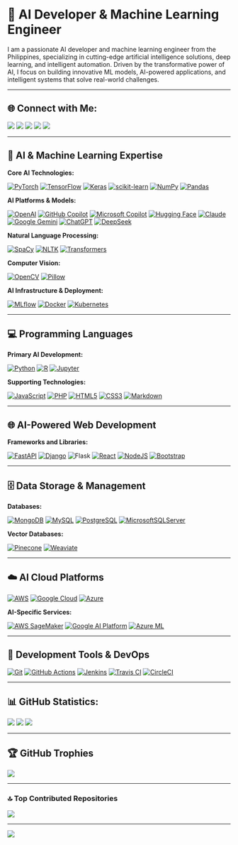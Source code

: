 # 🤖 AI Developer & Machine Learning Engineer

I am a passionate AI developer and machine learning engineer from the Philippines, specializing in cutting-edge artificial intelligence solutions, deep learning, and intelligent automation. Driven by the transformative power of AI, I focus on building innovative ML models, AI-powered applications, and intelligent systems that solve real-world challenges.

---

## 🌐 Connect with Me:

<a href="https://github.com/ronknight?tab=followers"><img src="https://img.shields.io/github/followers/ronknight?style=social"></a>
<a href="https://github.com/ronknight/ronknight/stargazers"><img src="https://img.shields.io/github/stars/BEPb/BEPb.svg?logo=github"></a>
<a href="https://github.com/ronknight/ronknight/network/members"><img src="https://img.shields.io/github/forks/BEPb/BEPb.svg?color=blue&logo=github"></a>
<a href="https://twitter.com/PinoyITSolution"><img src="https://img.shields.io/twitter/follow/PinoyITSolution?style=social"></a>
<a href="https://youtube.com/@PinoyITSolution"><img src="https://img.shields.io/youtube/channel/subscribers/UCeoETAlg3skyMcQPqr97omg"></a>

---

## 🧠 AI & Machine Learning Expertise

**Core AI Technologies:**

[![PyTorch](https://img.shields.io/badge/PyTorch-%23EE4C2C.svg?style=for-the-badge&logo=PyTorch&logoColor=white)](https://pytorch.org/)
[![TensorFlow](https://img.shields.io/badge/TensorFlow-%23FF6F00.svg?style=for-the-badge&logo=TensorFlow&logoColor=white)](https://www.tensorflow.org/)
[![Keras](https://img.shields.io/badge/Keras-%23D00000.svg?style=for-the-badge&logo=Keras&logoColor=white)](https://keras.io/)
[![scikit-learn](https://img.shields.io/badge/scikit--learn-%23F7931E.svg?style=for-the-badge&logo=scikit-learn&logoColor=white)](https://scikit-learn.org/)
[![NumPy](https://img.shields.io/badge/numpy-%23013243.svg?style=for-the-badge&logo=numpy&logoColor=white)](https://numpy.org/)
[![Pandas](https://img.shields.io/badge/pandas-%23150458.svg?style=for-the-badge&logo=pandas&logoColor=white)](https://pandas.pydata.org/)

**AI Platforms & Models:**

[![OpenAI](https://img.shields.io/badge/OpenAI-%234EA94B.svg?style=for-the-badge&logo=OpenAI&logoColor=white)](https://openai.com/)
[![GitHub Copilot](https://img.shields.io/badge/GitHub%20Copilot-%23000000.svg?style=for-the-badge&logo=github&logoColor=white)](https://github.com/features/copilot)
[![Microsoft Copilot](https://img.shields.io/badge/Microsoft%20Copilot-%230078D4.svg?style=for-the-badge&logo=microsoft&logoColor=white)](https://copilot.microsoft.com/)
[![Hugging Face](https://img.shields.io/badge/Hugging%20Face-%23FF6F00.svg?style=for-the-badge&logo=Hugging%20Face&logoColor=white)](https://huggingface.co/)
[![Claude](https://img.shields.io/badge/Claude-%2300CC99.svg?style=for-the-badge&logo=Claude&logoColor=white)](https://claude.ai/)
[![Google Gemini](https://img.shields.io/badge/Google%20Gemini-%23EA4335.svg?style=for-the-badge&logo=Google%20Gemini&logoColor=white)](https://gemini.google.com/)
[![ChatGPT](https://img.shields.io/badge/ChatGPT-%2300ADEF.svg?style=for-the-badge&logo=ChatGPT&logoColor=white)](https://chatgpt.openai.com/)
[![DeepSeek](https://img.shields.io/badge/DeepSeek-%2300ADEF.svg?style=for-the-badge&logo=DeepSeek&logoColor=white)](https://deepseek.ai/)

**Natural Language Processing:**

[![SpaCy](https://img.shields.io/badge/SpaCy-%2300C4CC.svg?style=for-the-badge&logo=SpaCy&logoColor=white)](https://spacy.io/)
[![NLTK](https://img.shields.io/badge/NLTK-%234B8BBE.svg?style=for-the-badge&logo=NLTK&logoColor=white)](https://www.nltk.org/)
[![Transformers](https://img.shields.io/badge/Transformers-%23FF6F00.svg?style=for-the-badge&logo=Hugging%20Face&logoColor=white)](https://huggingface.co/transformers/)

**Computer Vision:**

[![OpenCV](https://img.shields.io/badge/OpenCV-%23white.svg?style=for-the-badge&logo=opencv&logoColor=white)](https://opencv.org/)
[![Pillow](https://img.shields.io/badge/Pillow-%23FFCC00.svg?style=for-the-badge&logo=Pillow&logoColor=black)](https://pillow.readthedocs.io/)

**AI Infrastructure & Deployment:**

[![MLflow](https://img.shields.io/badge/MLflow-%23d9ead3.svg?style=for-the-badge&logo=numpy&logoColor=blue)](https://mlflow.org/)
[![Docker](https://img.shields.io/badge/Docker-%232496ED.svg?style=for-the-badge&logo=docker&logoColor=white)](https://www.docker.com/)
[![Kubernetes](https://img.shields.io/badge/Kubernetes-%23326CE5.svg?style=for-the-badge&logo=kubernetes&logoColor=white)](https://kubernetes.io/)

---

## 💻 Programming Languages

**Primary AI Development:**

[![Python](https://img.shields.io/badge/python-3670A0?style=for-the-badge&logo=python&logoColor=ffdd54)](https://www.python.org/)
[![R](https://img.shields.io/badge/r-%23276DC3.svg?style=for-the-badge&logo=r&logoColor=white)](https://www.r-project.org/)
[![Jupyter](https://img.shields.io/badge/jupyter-%23FA0F00.svg?style=for-the-badge&logo=jupyter&logoColor=white)](https://jupyter.org/)

**Supporting Technologies:**

[![JavaScript](https://img.shields.io/badge/javascript-%23323330.svg?style=for-the-badge&logo=javascript&logoColor=%23F7DF1E)](https://developer.mozilla.org/en-US/docs/Web/JavaScript)
[![PHP](https://img.shields.io/badge/php-%23777BB4.svg?style=for-the-badge&logo=php&logoColor=white)](https://www.php.net/)
[![HTML5](https://img.shields.io/badge/html5-%23E34F26.svg?style=for-the-badge&logo=html5&logoColor=white)](https://developer.mozilla.org/en-US/docs/Web/Guide/HTML/HTML5)
[![CSS3](https://img.shields.io/badge/css3-%231572B6.svg?style=for-the-badge&logo=css3&logoColor=white)](https://developer.mozilla.org/en-US/docs/Web/CSS)
[![Markdown](https://img.shields.io/badge/markdown-%23000000.svg?style=for-the-badge&logo=markdown&logoColor=white)](https://www.markdownguide.org/)

---

## 🌐 AI-Powered Web Development

**Frameworks and Libraries:**

[![FastAPI](https://img.shields.io/badge/FastAPI-005571?style=for-the-badge&logo=fastapi)](https://fastapi.tiangolo.com/)
[![Django](https://img.shields.io/badge/django-%23092E20.svg?style=for-the-badge&logo=django&logoColor=white)](https://www.djangoproject.com/)
![Flask](https://img.shields.io/badge/flask-%23000.svg?style=for-the-badge&logo=flask&logoColor=white)
[![React](https://img.shields.io/badge/react-%2320232a.svg?style=for-the-badge&logo=react&logoColor=%2361DAFB)](https://reactjs.org/)
[![NodeJS](https://img.shields.io/badge/node.js-6DA55F?style=for-the-badge&logo=node.js&logoColor=white)](https://nodejs.org/)
[![Bootstrap](https://img.shields.io/badge/bootstrap-%238511FA.svg?style=for-the-badge&logo=bootstrap&logoColor=white)](https://getbootstrap.com/)

---

## 🗄️ Data Storage & Management

**Databases:**

[![MongoDB](https://img.shields.io/badge/MongoDB-%234ea94b.svg?style=for-the-badge&logo=mongodb&logoColor=white)](https://www.mongodb.com/)
[![MySQL](https://img.shields.io/badge/mysql-%2300000f.svg?style=for-the-badge&logo=mysql&logoColor=white)](https://www.mysql.com/)
[![PostgreSQL](https://img.shields.io/badge/postgresql-%23316192.svg?style=for-the-badge&logo=postgresql&logoColor=white)](https://www.postgresql.org/)
[![MicrosoftSQLServer](https://img.shields.io/badge/Microsoft%20SQL%20Server-CC2927?style=for-the-badge&logo=microsoft%20sql%20server&logoColor=white)](https://www.microsoft.com/en-us/sql-server)

**Vector Databases:**

[![Pinecone](https://img.shields.io/badge/Pinecone-%2300ADEF.svg?style=for-the-badge&logo=Pinecone&logoColor=white)](https://www.pinecone.io/)
[![Weaviate](https://img.shields.io/badge/Weaviate-%2300ADEF.svg?style=for-the-badge&logo=Weaviate&logoColor=white)](https://weaviate.io/)

---

## ☁️ AI Cloud Platforms

[![AWS](https://img.shields.io/badge/Amazon%20AWS-%23232F3E.svg?style=for-the-badge&logo=amazon-aws&logoColor=white)](https://aws.amazon.com/)
[![Google Cloud](https://img.shields.io/badge/Google%20Cloud-%234285F4.svg?style=for-the-badge&logo=google-cloud&logoColor=white)](https://cloud.google.com/)
[![Azure](https://img.shields.io/badge/Microsoft%20Azure-%230078D4.svg?style=for-the-badge&logo=microsoft-azure&logoColor=white)](https://azure.microsoft.com/)

**AI-Specific Services:**

[![AWS SageMaker](https://img.shields.io/badge/AWS%20SageMaker-%23FF9900.svg?style=for-the-badge&logo=amazon-aws&logoColor=white)](https://aws.amazon.com/sagemaker/)
[![Google AI Platform](https://img.shields.io/badge/Google%20AI%20Platform-%234285F4.svg?style=for-the-badge&logo=google-cloud&logoColor=white)](https://cloud.google.com/ai-platform)
[![Azure ML](https://img.shields.io/badge/Azure%20ML-%230078D4.svg?style=for-the-badge&logo=microsoft-azure&logoColor=white)](https://azure.microsoft.com/en-us/services/machine-learning/)

---

## 🔧 Development Tools & DevOps

[![Git](https://img.shields.io/badge/Git-%23F05033.svg?style=for-the-badge&logo=git&logoColor=white)](https://git-scm.com/)
[![GitHub Actions](https://img.shields.io/badge/GitHub%20Actions-%232088FF.svg?style=for-the-badge&logo=github-actions&logoColor=white)](https://github.com/features/actions)
[![Jenkins](https://img.shields.io/badge/Jenkins-%23D24939.svg?style=for-the-badge&logo=jenkins&logoColor=white)](https://www.jenkins.io/)
[![Travis CI](https://img.shields.io/badge/Travis%20CI-%233EAAAF.svg?style=for-the-badge&logo=travis-ci&logoColor=white)](https://travis-ci.org/)
[![CircleCI](https://img.shields.io/badge/CircleCI-%235C4EE5.svg?style=for-the-badge&logo=circleci&logoColor=white)](https://circleci.com/)

---

## 📊 GitHub Statistics:
![](https://github-readme-stats.vercel.app/api?username=ronknight&theme=dark&hide_border=false&include_all_commits=true&count_private=true)
![](https://github-readme-streak-stats.herokuapp.com/?user=ronknight&theme=dark&hide_border=false)
![](https://github-readme-stats.vercel.app/api/top-langs/?username=ronknight&theme=dark&hide_border=false&include_all_commits=true&count_private=true&layout=compact)

---

## 🏆 GitHub Trophies
![](https://github-profile-trophy.vercel.app/?username=ronknight&theme=oldie&no-frame=true&no-bg=true&margin-w=4)

---

### 🔝 Top Contributed Repositories
![](https://github-contributor-stats.vercel.app/api?username=ronknight&limit=5&theme=dark&combine_all_yearly_contributions=true)

---

[![](https://visitcount.itsvg.in/api?id=ronknight&icon=0&color=0)](https://visitcount.itsvg.in)

<!-- Proudly created with GPRM ( https://gprm.itsvg.in ) -->
